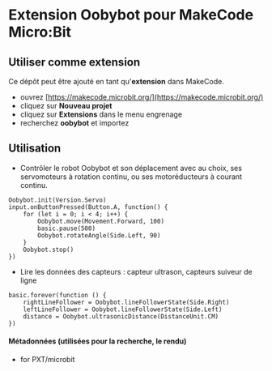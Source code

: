 # Extension Oobybot pour MakeCode Micro:Bit

## Utiliser comme extension

Ce dépôt peut être ajouté en tant qu'**extension** dans MakeCode.

* ouvrez [https://makecode.microbit.org/](https://makecode.microbit.org/)
* cliquez sur **Nouveau projet**
* cliquez sur **Extensions** dans le menu engrenage
* recherchez **oobybot** et importez

## Utilisation

* Contrôler le robot Oobybot et son déplacement avec au choix, ses servomoteurs à rotation continu, ou ses motoréducteurs à courant continu.

```blocks
Oobybot.init(Version.Servo)
input.onButtonPressed(Button.A, function() {
	for (let i = 0; i < 4; i++) {
		Oobybot.move(Movement.Forward, 100)
		basic.pause(500)
		Oobybot.rotateAngle(Side.Left, 90)
	}
	Oobybot.stop()
})
```

* Lire les données des capteurs : capteur ultrason, capteurs suiveur de ligne

```blocks
basic.forever(function () {
	rightLineFollower = Oobybot.lineFollowerState(Side.Right)
	leftLineFollower = Oobybot.lineFollowerState(Side.Left)
	distance = Oobybot.ultrasonicDistance(DistanceUnit.CM)
})
```

#### Métadonnées (utilisées pour la recherche, le rendu)

* for PXT/microbit
<script src="https://makecode.com/gh-pages-embed.js"></script><script>makeCodeRender("{{ site.makecode.home_url }}", "{{ site.github.owner_name }}/{{ site.github.repository_name }}");</script>
